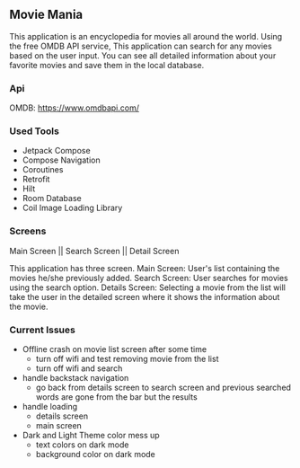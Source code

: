 ## Movie Mania
This application is an encyclopedia for movies all around the world.
Using the free OMDB API service, This application can search for any movies based on the user input.
You can see all detailed information about your favorite movies and save them in the local database.

### Api
OMDB: https://www.omdbapi.com/

### Used Tools
- Jetpack Compose
- Compose Navigation
- Coroutines
- Retrofit
- Hilt
- Room Database
- Coil Image Loading Library

### Screens
Main Screen  ||  Search Screen  ||  Detail Screen

This application has three screen.
Main Screen: User's list containing the movies he/she previously added.
Search Screen: User searches for movies using the search option.
Details Screen: Selecting a movie from the list will take the user in the detailed screen where it shows the information about the movie.

### Current Issues
- Offline crash on movie list screen after some time
  - turn off wifi and test removing movie from the list
  - turn off wifi and search
- handle backstack navigation
  - go back from details screen to search screen and previous searched words are gone from the bar but the results
- handle loading 
  - details screen
  - main screen
- Dark and Light Theme color mess up
  - text colors on dark mode
  - background color on dark mode
